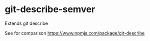 # git-describe-semver

Extends git describe

See for comparison https://www.npmjs.com/package/git-describe

